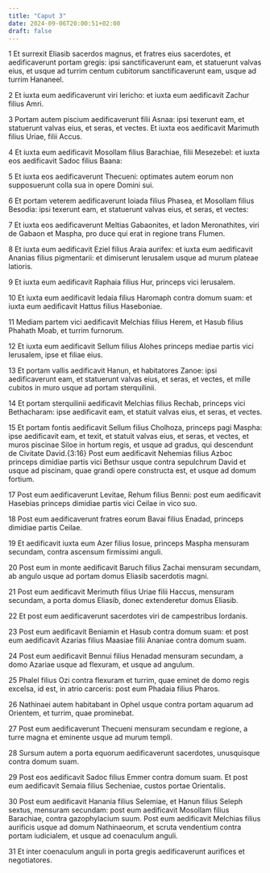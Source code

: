 ```yaml
---
title: "Caput 3"
date: 2024-09-06T20:00:51+02:00
draft: false
---
```



1 Et surrexit Eliasib sacerdos magnus, et fratres eius sacerdotes, et aedificaverunt portam gregis: ipsi sanctificaverunt eam, et statuerunt valvas eius, et usque ad turrim centum cubitorum sanctificaverunt eam, usque ad turrim Hananeel.

2 Et iuxta eum aedificaverunt viri Iericho: et iuxta eum aedificavit Zachur filius Amri.

3 Portam autem piscium aedificaverunt filii Asnaa: ipsi texerunt eam, et statuerunt valvas eius, et seras, et vectes. Et iuxta eos aedificavit Marimuth filius Uriae, filii Accus.

4 Et iuxta eum aedificavit Mosollam filius Barachiae, filii Mesezebel: et iuxta eos aedificavit Sadoc filius Baana:

5 Et iuxta eos aedificaverunt Thecueni: optimates autem eorum non supposuerunt colla sua in opere Domini sui.

6 Et portam veterem aedificaverunt Ioiada filius Phasea, et Mosollam filius Besodia: ipsi texerunt eam, et statuerunt valvas eius, et seras, et vectes:

7 Et iuxta eos aedificaverunt Meltias Gabaonites, et Iadon Meronathites, viri de Gabaon et Maspha, pro duce qui erat in regione trans Flumen.

8 Et iuxta eum aedificavit Eziel filius Araia aurifex: et iuxta eum aedificavit Ananias filius pigmentarii: et dimiserunt Ierusalem usque ad murum plateae latioris.

9 Et iuxta eum aedificavit Raphaia filius Hur, princeps vici Ierusalem.

10 Et iuxta eum aedificavit Iedaia filius Haromaph contra domum suam: et iuxta eum aedificavit Hattus filius Haseboniae.

11 Mediam partem vici aedificavit Melchias filius Herem, et Hasub filius Phahath Moab, et turrim furnorum.

12 Et iuxta eum aedificavit Sellum filius Alohes princeps mediae partis vici Ierusalem, ipse et filiae eius.

13 Et portam vallis aedificavit Hanun, et habitatores Zanoe: ipsi aedificaverunt eam, et statuerunt valvas eius, et seras, et vectes, et mille cubitos in muro usque ad portam sterquilinii.

14 Et portam sterquilinii aedificavit Melchias filius Rechab, princeps vici Bethacharam: ipse aedificavit eam, et statuit valvas eius, et seras, et vectes.

15 Et portam fontis aedificavit Sellum filius Cholhoza, princeps pagi Maspha: ipse aedificavit eam, et texit, et statuit valvas eius, et seras, et vectes, et muros piscinae Siloe in hortum regis, et usque ad gradus, qui descendunt de Civitate David.{3:16} Post eum aedificavit Nehemias filius Azboc princeps dimidiae partis vici Bethsur usque contra sepulchrum David et usque ad piscinam, quae grandi opere constructa est, et usque ad domum fortium.

17 Post eum aedificaverunt Levitae, Rehum filius Benni: post eum aedificavit Hasebias princeps dimidiae partis vici Ceilae in vico suo.

18 Post eum aedificaverunt fratres eorum Bavai filius Enadad, princeps dimidiae partis Ceilae.

19 Et aedificavit iuxta eum Azer filius Iosue, princeps Maspha mensuram secundam, contra ascensum firmissimi anguli.

20 Post eum in monte aedificavit Baruch filius Zachai mensuram secundam, ab angulo usque ad portam domus Eliasib sacerdotis magni.

21 Post eum aedificavit Merimuth filius Uriae filii Haccus, mensuram secundam, a porta domus Eliasib, donec extenderetur domus Eliasib.

22 Et post eum aedificaverunt sacerdotes viri de campestribus Iordanis.

23 Post eum aedificavit Beniamin et Hasub contra domum suam: et post eum aedificavit Azarias filius Maasiae filii Ananiae contra domum suam.

24 Post eum aedificavit Bennui filius Henadad mensuram secundam, a domo Azariae usque ad flexuram, et usque ad angulum.

25 Phalel filius Ozi contra flexuram et turrim, quae eminet de domo regis excelsa, id est, in atrio carceris: post eum Phadaia filius Pharos.

26 Nathinaei autem habitabant in Ophel usque contra portam aquarum ad Orientem, et turrim, quae prominebat.

27 Post eum aedificaverunt Thecueni mensuram secundam e regione, a turre magna et eminente usque ad murum templi.

28 Sursum autem a porta equorum aedificaverunt sacerdotes, unusquisque contra domum suam.

29 Post eos aedificavit Sadoc filius Emmer contra domum suam. Et post eum aedificavit Semaia filius Secheniae, custos portae Orientalis.

30 Post eum aedificavit Hanania filius Selemiae, et Hanun filius Seleph sextus, mensuram secundam: post eum aedificavit Mosollam filius Barachiae, contra gazophylacium suum. Post eum aedificavit Melchias filius aurificis usque ad domum Nathinaeorum, et scruta vendentium contra portam iudicialem, et usque ad coenaculum anguli.

31 Et inter coenaculum anguli in porta gregis aedificaverunt aurifices et negotiatores.

